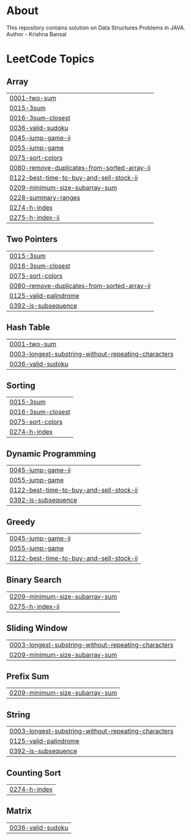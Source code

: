# About
This repository contains solution on Data Structures Problems in JAVA.
<br>
Author - Krishna Bansal

<!---LeetCode Topics Start-->
# LeetCode Topics
## Array
|  |
| ------- |
| [0001-two-sum](https://github.com/LoopMaster99/DataStructure/tree/master/0001-two-sum) |
| [0015-3sum](https://github.com/LoopMaster99/DataStructure/tree/master/0015-3sum) |
| [0016-3sum-closest](https://github.com/LoopMaster99/DataStructure/tree/master/0016-3sum-closest) |
| [0036-valid-sudoku](https://github.com/LoopMaster99/DataStructure/tree/master/0036-valid-sudoku) |
| [0045-jump-game-ii](https://github.com/LoopMaster99/DataStructure/tree/master/0045-jump-game-ii) |
| [0055-jump-game](https://github.com/LoopMaster99/DataStructure/tree/master/0055-jump-game) |
| [0075-sort-colors](https://github.com/LoopMaster99/DataStructure/tree/master/0075-sort-colors) |
| [0080-remove-duplicates-from-sorted-array-ii](https://github.com/LoopMaster99/DataStructure/tree/master/0080-remove-duplicates-from-sorted-array-ii) |
| [0122-best-time-to-buy-and-sell-stock-ii](https://github.com/LoopMaster99/DataStructure/tree/master/0122-best-time-to-buy-and-sell-stock-ii) |
| [0209-minimum-size-subarray-sum](https://github.com/LoopMaster99/DataStructure/tree/master/0209-minimum-size-subarray-sum) |
| [0228-summary-ranges](https://github.com/LoopMaster99/DataStructure/tree/master/0228-summary-ranges) |
| [0274-h-index](https://github.com/LoopMaster99/DataStructure/tree/master/0274-h-index) |
| [0275-h-index-ii](https://github.com/LoopMaster99/DataStructure/tree/master/0275-h-index-ii) |
## Two Pointers
|  |
| ------- |
| [0015-3sum](https://github.com/LoopMaster99/DataStructure/tree/master/0015-3sum) |
| [0016-3sum-closest](https://github.com/LoopMaster99/DataStructure/tree/master/0016-3sum-closest) |
| [0075-sort-colors](https://github.com/LoopMaster99/DataStructure/tree/master/0075-sort-colors) |
| [0080-remove-duplicates-from-sorted-array-ii](https://github.com/LoopMaster99/DataStructure/tree/master/0080-remove-duplicates-from-sorted-array-ii) |
| [0125-valid-palindrome](https://github.com/LoopMaster99/DataStructure/tree/master/0125-valid-palindrome) |
| [0392-is-subsequence](https://github.com/LoopMaster99/DataStructure/tree/master/0392-is-subsequence) |
## Hash Table
|  |
| ------- |
| [0001-two-sum](https://github.com/LoopMaster99/DataStructure/tree/master/0001-two-sum) |
| [0003-longest-substring-without-repeating-characters](https://github.com/LoopMaster99/DataStructure/tree/master/0003-longest-substring-without-repeating-characters) |
| [0036-valid-sudoku](https://github.com/LoopMaster99/DataStructure/tree/master/0036-valid-sudoku) |
## Sorting
|  |
| ------- |
| [0015-3sum](https://github.com/LoopMaster99/DataStructure/tree/master/0015-3sum) |
| [0016-3sum-closest](https://github.com/LoopMaster99/DataStructure/tree/master/0016-3sum-closest) |
| [0075-sort-colors](https://github.com/LoopMaster99/DataStructure/tree/master/0075-sort-colors) |
| [0274-h-index](https://github.com/LoopMaster99/DataStructure/tree/master/0274-h-index) |
## Dynamic Programming
|  |
| ------- |
| [0045-jump-game-ii](https://github.com/LoopMaster99/DataStructure/tree/master/0045-jump-game-ii) |
| [0055-jump-game](https://github.com/LoopMaster99/DataStructure/tree/master/0055-jump-game) |
| [0122-best-time-to-buy-and-sell-stock-ii](https://github.com/LoopMaster99/DataStructure/tree/master/0122-best-time-to-buy-and-sell-stock-ii) |
| [0392-is-subsequence](https://github.com/LoopMaster99/DataStructure/tree/master/0392-is-subsequence) |
## Greedy
|  |
| ------- |
| [0045-jump-game-ii](https://github.com/LoopMaster99/DataStructure/tree/master/0045-jump-game-ii) |
| [0055-jump-game](https://github.com/LoopMaster99/DataStructure/tree/master/0055-jump-game) |
| [0122-best-time-to-buy-and-sell-stock-ii](https://github.com/LoopMaster99/DataStructure/tree/master/0122-best-time-to-buy-and-sell-stock-ii) |
## Binary Search
|  |
| ------- |
| [0209-minimum-size-subarray-sum](https://github.com/LoopMaster99/DataStructure/tree/master/0209-minimum-size-subarray-sum) |
| [0275-h-index-ii](https://github.com/LoopMaster99/DataStructure/tree/master/0275-h-index-ii) |
## Sliding Window
|  |
| ------- |
| [0003-longest-substring-without-repeating-characters](https://github.com/LoopMaster99/DataStructure/tree/master/0003-longest-substring-without-repeating-characters) |
| [0209-minimum-size-subarray-sum](https://github.com/LoopMaster99/DataStructure/tree/master/0209-minimum-size-subarray-sum) |
## Prefix Sum
|  |
| ------- |
| [0209-minimum-size-subarray-sum](https://github.com/LoopMaster99/DataStructure/tree/master/0209-minimum-size-subarray-sum) |
## String
|  |
| ------- |
| [0003-longest-substring-without-repeating-characters](https://github.com/LoopMaster99/DataStructure/tree/master/0003-longest-substring-without-repeating-characters) |
| [0125-valid-palindrome](https://github.com/LoopMaster99/DataStructure/tree/master/0125-valid-palindrome) |
| [0392-is-subsequence](https://github.com/LoopMaster99/DataStructure/tree/master/0392-is-subsequence) |
## Counting Sort
|  |
| ------- |
| [0274-h-index](https://github.com/LoopMaster99/DataStructure/tree/master/0274-h-index) |
## Matrix
|  |
| ------- |
| [0036-valid-sudoku](https://github.com/LoopMaster99/DataStructure/tree/master/0036-valid-sudoku) |
<!---LeetCode Topics End-->